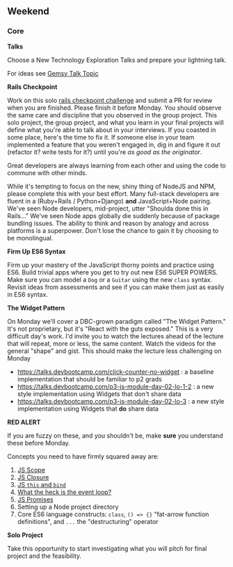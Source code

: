 ## Weekend

### Core

**Talks**

Choose a New Technology Exploration Talks and prepare your lightning talk.

For ideas see [Gemsy Talk Topic](../resources/gemsy_talk_topics.md)

**Rails Checkpoint**

Work on this solo [rails checkpoint challenge](../../../../rails-checkpoint-challenge) and submit a PR for review
when you are finished.  Please finish it before Monday. You should observe the
same care and discipline that you observed in the group project. This solo
project, the group project, and what you learn in your final projects will
define what you're able to talk about in your interviews. If you coasted in
some place, here's the time to fix it. If someone else in your team implemented
a feature that you weren't engaged in, dig in and figure it out (refactor it?
write tests for it?) until you're _as good as the originator_.

Great developers are always learning from each other and using the code to
commune with other minds.

While it's tempting to focus on the new, shiny thing of NodeJS and NPM, please
complete this with your best effort. Many full-stack developers are fluent
in a (Ruby+Rails / Python+Django) **and** JavaScript+Node pairing. We've seen
Node developers, mid-project, utter "Shoulda done this in Rails..." We've seen
Node apps globally die suddenly because of package bundling issues. The ability
to think and reason by analogy and across platforms is a superpower. Don't lose
the chance to gain it by choosing to be monolingual.

**Firm Up ES6 Syntax**

Firm up your mastery of the JavaScript thorny points and practice using ES6.
Build trivial apps where you get to try out new ES6 SUPER POWERS. Make sure you
can model a `Dog` or a `Guitar` using the new `class` syntax. Revisit ideas
from assessments and see if you can make them just as easily in ES6 syntax.

**The Widget Pattern**

On Monday we'll cover a DBC-grown paradigm called "The Widget Pattern." It's
not proprietary, but it's "React with the guts exposed." This is a very
difficult day's work. I'd invite you to watch the lectures ahead of the lecture
that will repeat, more or less, the same content. Watch the videos for the
general "shape" and gist. This should make the lecture less challenging on
Monday

* https://talks.devbootcamp.com/click-counter-no-widget : a baseline implementation that should be familiar to p2 grads
* https://talks.devbootcamp.com/p3-js-module-day-02-lo-1-2 : a new style implementation using Widgets that don't share data
* https://talks.devbootcamp.com/p3-js-module-day-02-lo-3 : a new style implementation using Widgets that **do** share data

**RED ALERT**

If you are fuzzy on these, and you shouldn't be, make **sure** you understand these
before Monday.

Concepts you need to have firmly squared away are:

1. [JS Scope](https://www.youtube.com/watch?v=SBwoFkRjZvE)
2. [JS Closure](https://www.youtube.com/watch?v=CQqwU2Ixu-U&index=5&list=PL0zVEGEvSaeEd9hlmCXrk5yUyqUag-n84)
3. [JS `this` and `bind`](https://www.youtube.com/watch?v=PIkA60I0dKU)
4. [What the heck is the event loop?](https://youtu.be/8aGhZQkoFbQ)
5. [JS Promises](https://www.youtube.com/watch?v=2d7s3spWAzo&index=8&list=PL0zVEGEvSaeEd9hlmCXrk5yUyqUag-n84)
6. Setting up a Node project directory
7. Core ES6 language constructs: `class`, `() => {}` "fat-arrow function definitions", and `...` the "destructuring" operator

**Solo Project**

Take this opportunity to start investigating what you will pitch for final project and the feasibility.
